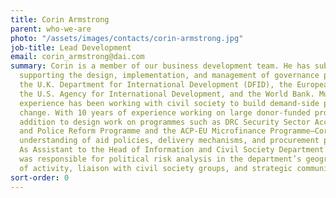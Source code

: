 ```yaml
---
title: Corin Armstrong
parent: who-we-are
photo: "/assets/images/contacts/corin-armstrong.jpg"
job-title: Lead Development
email: corin_armstrong@dai.com
summary: Corin is a member of our business development team. He has substantial experience
  supporting the design, implementation, and management of governance programmes for
  the U.K. Department for International Development (DFID), the European Commission,
  the U.S. Agency for International Development, and the World Bank. Much of this
  experience has been working with civil society to build demand-side pressure for
  change. With 10 years of experience working on large donor-funded programmes—in
  addition to design work on programmes such as DRC Security Sector Accountability
  and Police Reform Programme and the ACP-EU Microfinance Programme—Corin has a practitioner’s
  understanding of aid policies, delivery mechanisms, and procurement procedures.
  As Assistant to the Head of Information and Civil Society Department at DFID, he
  was responsible for political risk analysis in the department’s geographic areas
  of activity, liaison with civil society groups, and strategic communications.
sort-order: 0
---
```


